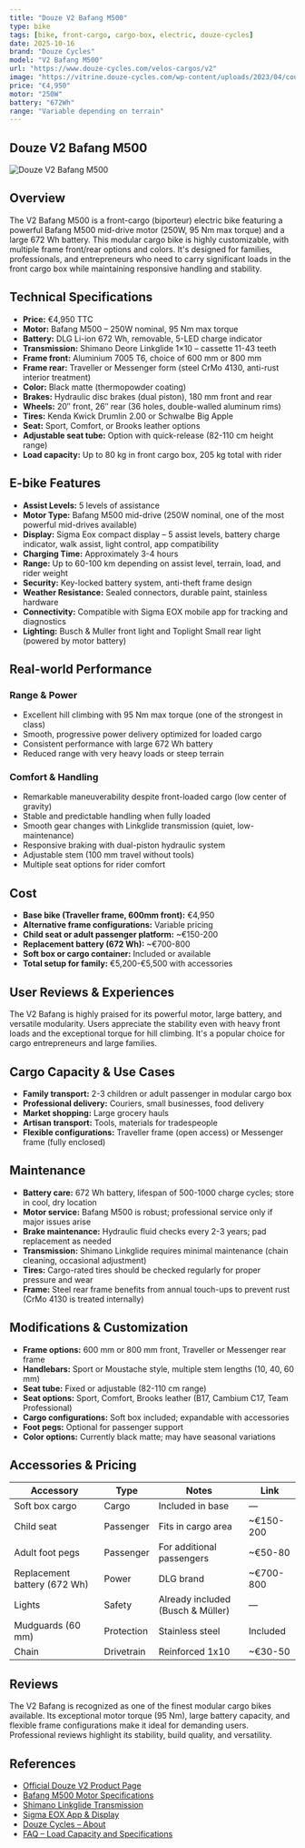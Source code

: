 ```yaml
---
title: "Douze V2 Bafang M500"
type: bike
tags: [bike, front-cargo, cargo-box, electric, douze-cycles]
date: 2025-10-16
brand: "Douze Cycles"
model: "V2 Bafang M500"
url: "https://www.douze-cycles.com/velos-cargos/v2"
image: "https://vitrine.douze-cycles.com/wp-content/uploads/2023/04/couple.svg"
price: "€4,950"
motor: "250W"
battery: "672Wh"
range: "Variable depending on terrain"
---
```


## Douze V2 Bafang M500

![Douze V2 Bafang M500](https://vitrine.douze-cycles.com/wp-content/uploads/2023/04/couple.svg)

## Overview

The V2 Bafang M500 is a front-cargo (biporteur) electric bike featuring a powerful Bafang M500 mid-drive motor (250W, 95 Nm max torque) and a large 672 Wh battery. This modular cargo bike is highly customizable, with multiple frame front/rear options and colors. It's designed for families, professionals, and entrepreneurs who need to carry significant loads in the front cargo box while maintaining responsive handling and stability.

## Technical Specifications

<!-- BIKE_SPECS_TABLE_START -->
<!-- BIKE_SPECS_TABLE_END -->

- **Price:** €4,950 TTC
- **Motor:** Bafang M500 – 250W nominal, 95 Nm max torque
- **Battery:** DLG Li-ion 672 Wh, removable, 5-LED charge indicator
- **Transmission:** Shimano Deore Linkglide 1×10 – cassette 11-43 teeth
- **Frame front:** Aluminium 7005 T6, choice of 600 mm or 800 mm
- **Frame rear:** Traveller or Messenger form (steel CrMo 4130, anti-rust interior treatment)
- **Color:** Black matte (thermopowder coating)
- **Brakes:** Hydraulic disc brakes (dual piston), 180 mm front and rear
- **Wheels:** 20″ front, 26″ rear (36 holes, double-walled aluminum rims)
- **Tires:** Kenda Kwick Drumlin 2.00 or Schwalbe Big Apple
- **Seat:** Sport, Comfort, or Brooks leather options
- **Adjustable seat tube:** Option with quick-release (82-110 cm height range)
- **Load capacity:** Up to 80 kg in front cargo box, 205 kg total with rider

## E-bike Features

- **Assist Levels:** 5 levels of assistance
- **Motor Type:** Bafang M500 mid-drive (250W nominal, one of the most powerful mid-drives available)
- **Display:** Sigma Eox compact display – 5 assist levels, battery charge indicator, walk assist, light control, app compatibility
- **Charging Time:** Approximately 3-4 hours
- **Range:** Up to 60-100 km depending on assist level, terrain, load, and rider weight
- **Security:** Key-locked battery system, anti-theft frame design
- **Weather Resistance:** Sealed connectors, durable paint, stainless hardware
- **Connectivity:** Compatible with Sigma EOX mobile app for tracking and diagnostics
- **Lighting:** Busch & Muller front light and Toplight Small rear light (powered by motor battery)

## Real-world Performance

### Range & Power

- Excellent hill climbing with 95 Nm max torque (one of the strongest in class)
- Smooth, progressive power delivery optimized for loaded cargo
- Consistent performance with large 672 Wh battery
- Reduced range with very heavy loads or steep terrain

### Comfort & Handling

- Remarkable maneuverability despite front-loaded cargo (low center of gravity)
- Stable and predictable handling when fully loaded
- Smooth gear changes with Linkglide transmission (quiet, low-maintenance)
- Responsive braking with dual-piston hydraulic system
- Adjustable stem (100 mm travel without tools)
- Multiple seat options for rider comfort

## Cost

- **Base bike (Traveller frame, 600mm front):** €4,950
- **Alternative frame configurations:** Variable pricing
- **Child seat or adult passenger platform:** ~€150-200
- **Replacement battery (672 Wh):** ~€700-800
- **Soft box or cargo container:** Included or available
- **Total setup for family:** €5,200-€5,500 with accessories

## User Reviews & Experiences

The V2 Bafang is highly praised for its powerful motor, large battery, and versatile modularity. Users appreciate the stability even with heavy front loads and the exceptional torque for hill climbing. It's a popular choice for cargo entrepreneurs and large families.

## Cargo Capacity & Use Cases

- **Family transport:** 2-3 children or adult passenger in modular cargo box
- **Professional delivery:** Couriers, small businesses, food delivery
- **Market shopping:** Large grocery hauls
- **Artisan transport:** Tools, materials for tradespeople
- **Flexible configurations:** Traveller frame (open access) or Messenger frame (fully enclosed)

## Maintenance

- **Battery care:** 672 Wh battery, lifespan of 500-1000 charge cycles; store in cool, dry location
- **Motor service:** Bafang M500 is robust; professional service only if major issues arise
- **Brake maintenance:** Hydraulic fluid checks every 2-3 years; pad replacement as needed
- **Transmission:** Shimano Linkglide requires minimal maintenance (chain cleaning, occasional adjustment)
- **Tires:** Cargo-rated tires should be checked regularly for proper pressure and wear
- **Frame:** Steel rear frame benefits from annual touch-ups to prevent rust (CrMo 4130 is treated internally)

## Modifications & Customization

- **Frame options:** 600 mm or 800 mm front, Traveller or Messenger rear frame
- **Handlebars:** Sport or Moustache style, multiple stem lengths (10, 40, 60 mm)
- **Seat tube:** Fixed or adjustable (82-110 cm range)
- **Seat options:** Sport, Comfort, Brooks leather (B17, Cambium C17, Team Professional)
- **Cargo configurations:** Soft box included; expandable with accessories
- **Foot pegs:** Optional for passenger support
- **Color options:** Currently black matte; may have seasonal variations

## Accessories & Pricing

| Accessory                    | Type       | Notes                             | Link      |
| ---------------------------- | ---------- | --------------------------------- | --------- |
| Soft box cargo               | Cargo      | Included in base                  | —         |
| Child seat                   | Passenger  | Fits in cargo area                | ~€150-200 |
| Adult foot pegs              | Passenger  | For additional passengers         | ~€50-80   |
| Replacement battery (672 Wh) | Power      | DLG brand                         | ~€700-800 |
| Lights                       | Safety     | Already included (Busch & Müller) | —         |
| Mudguards (60 mm)            | Protection | Stainless steel                   | Included  |
| Chain                        | Drivetrain | Reinforced 1x10                   | ~€30-50   |

## Reviews

The V2 Bafang is recognized as one of the finest modular cargo bikes available. Its exceptional motor torque (95 Nm), large battery capacity, and flexible frame configurations make it ideal for demanding users. Professional reviews highlight its stability, build quality, and versatility.

## References

- [Official Douze V2 Product Page](https://www.douze-cycles.com/velos-cargos/v2)
- [Bafang M500 Motor Specifications](https://www.bafang.com/)
- [Shimano Linkglide Transmission](https://www.shimano.com/)
- [Sigma EOX App & Display](https://www.sigmasports.com/)
- [Douze Cycles – About](https://www.douze-cycles.com/)
- [FAQ – Load Capacity and Specifications](https://www.douze-cycles.com/)
